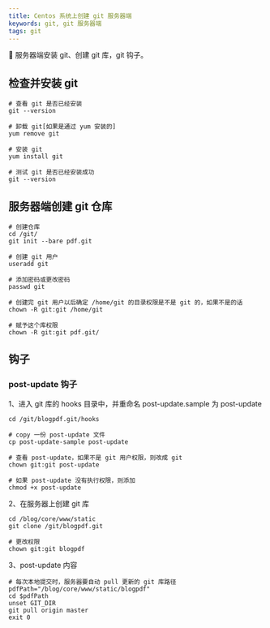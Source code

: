 ```yaml
---
title: Centos 系统上创建 git 服务器端
keywords: git, git 服务器端
tags: git
---
```


:rabbit: 服务器端安装 git、创建 git 库，git 钩子。
<!--more-->

## 检查并安装 git
```shell
# 查看 git 是否已经安装
git --version

# 卸载 git[如果是通过 yum 安装的]
yum remove git

# 安装 git
yum install git

# 测试 git 是否已经安装成功
git --version
```

## 服务器端创建 git 仓库
```shell
# 创建仓库
cd /git/  
git init --bare pdf.git

# 创建 git 用户
useradd git

# 添加密码或更改密码
passwd git

# 创建完 git 用户以后确定 /home/git 的目录权限是不是 git 的，如果不是的话
chown -R git:git /home/git

# 赋予这个库权限
chown -R git:git pdf.git/ 
```

## 钩子
### post-update 钩子
1、进入 git 库的 hooks 目录中，并重命名 post-update.sample 为 post-update

```shell
cd /git/blogpdf.git/hooks

# copy 一份 post-update 文件
cp post-update-sample post-update

# 查看 post-update，如果不是 git 用户权限，则改成 git
chown git:git post-update

# 如果 post-update 没有执行权限，则添加
chmod +x post-update
```

2、在服务器上创建 git 库

```shell
cd /blog/core/www/static  
git clone /git/blogpdf.git

# 更改权限 
chown git:git blogpdf
```

3、post-update 内容

```shell
# 每次本地提交时，服务器要自动 pull 更新的 git 库路径
pdfPath="/blog/core/www/static/blogpdf"  
cd $pdfPath  
unset GIT_DIR  
git pull origin master  
exit 0
```

